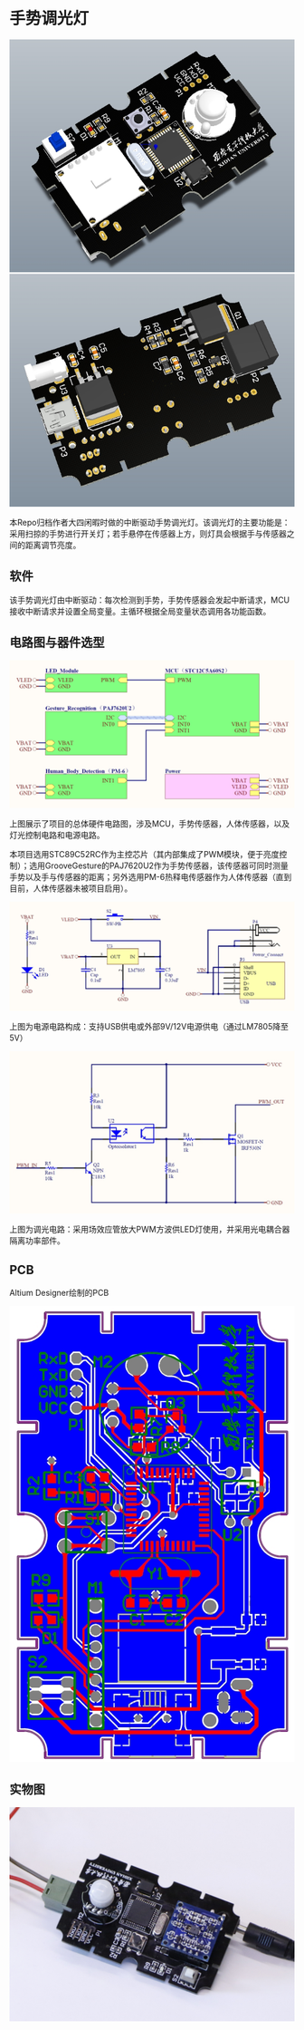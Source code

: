# 手势调光灯

![](2.Docs/0.Pics/正面.jpg)
![](2.Docs/0.Pics/背面.jpg)

本Repo归档作者大四闲暇时做的中断驱动手势调光灯。该调光灯的主要功能是：采用扫掠的手势进行开关灯；若手悬停在传感器上方，则灯具会根据手与传感器之间的距离调节亮度。

## 软件
该手势调光灯由中断驱动：每次检测到手势，手势传感器会发起中断请求，MCU接收中断请求并设置全局变量。主循环根据全局变量状态调用各功能函数。

## 电路图与器件选型

![](2.Docs/0.Pics/main.jpg)

上图展示了项目的总体硬件电路图，涉及MCU，手势传感器，人体传感器，以及灯光控制电路和电源电路。

本项目选用STC89C52RC作为主控芯片（其内部集成了PWM模块，便于亮度控制）；选用GrooveGesture的PAJ7620U2作为手势传感器，该传感器可同时测量手势以及手与传感器的距离；另外选用PM-6热释电传感器作为人体传感器（直到目前，人体传感器未被项目启用）。

![](2.Docs/0.Pics/电源.jpg)

上图为电源电路构成：支持USB供电或外部9V/12V电源供电（通过LM7805降至5V）

![](2.Docs/0.Pics/调光电路.jpg)

上图为调光电路：采用场效应管放大PWM方波供LED灯使用，并采用光电耦合器隔离功率部件。

## PCB

Altium Designer绘制的PCB

![](2.Docs/0.Pics/pcb双面.jpg)

## 实物图

![](2.Docs/0.Pics/实物图.jpg)

